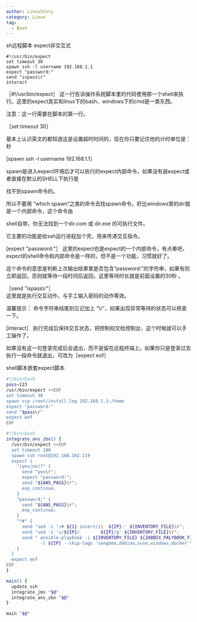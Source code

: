 ```yaml
---
author: LinuxStory
category: Linux
tag:
  - Bash
---
```

sh远程脚本
expect非交互式

```
#!/usr/bin/expect  
set timeout 30  
spawn ssh -l username 192.168.1.1  
expect "password:"  
send "ispass\r"  
interact  
```



［#!/usr/bin/expect］ 
这一行告诉操作系统脚本里的代码使用那一个shell来执行。这里的expect其实和linux下的bash、windows下的cmd是一类东西。 

注意：这一行需要在脚本的第一行。  

［set timeout 30］ 

基本上认识英文的都知道这是设置超时时间的，现在你只要记住他的计时单位是：秒  

[spawn ssh -l username 192.168.1.1］ 

spawn是进入expect环境后才可以执行的expect内部命令，如果没有装expect或者直接在默认的SHELL下执行是

找不到spawn命令的。

所以不要用 “which spawn“之类的命令去找spawn命令。好比windows里的dir就是一个内部命令，这个命令由

shell自带，你无法找到一个dir.com 或 dir.exe 的可执行文件。 


它主要的功能是给ssh运行进程加个壳，用来传递交互指令。  

[expect "password:"］ 
这里的expect也是expect的一个内部命令，有点晕吧，expect的shell命令和内部命令是一样的，但不是一个功能，习惯就好了。

这个命令的意思是判断上次输出结果里是否包含“password:”的字符串，如果有则立即返回，否则就等待一段时间后返回，这里等待时长就是前面设置的30秒  。

［send "ispass\r"］   
这里就是执行交互动作，与手工输入密码的动作等效。  

温馨提示： 命令字符串结尾别忘记加上 “\r”，如果出现异常等待的状态可以核查一下。  

[interact］ 
执行完成后保持交互状态，把控制权交给控制台，这个时候就可以手工操作了。

如果没有这一句登录完成后会退出，而不是留在远程终端上。如果你只是登录过去执行一段命令就退出，可改为［expect eof］ 


shell脚本嵌套expect脚本

```bash
#!/bin/bash
pass=123
/usr/bin/expect <<EOF
set timeout 30
spawn scp /root/install.log 192.168.1.1:/home
expect "password:"
send "$pass\r"
expect eof
EOF
```

```bash
#!/bin/bash
integrate_ans_zbx() {
  /usr/bin/expect <<EOF
  set timeout 180
  spawn ssh root@192.168.162.119
  expect {
    "(yes/no)?" {
      send "yes\r";
      expect "password:";
      send "${ANS_PASS}\r";
      exp_continue;
    }
    "password:" {
      send "${ANS_PASS}\r";
      exp_continue;
    }
    "*#" {
      send "sed -i '/# ${1} insert/i\  ${IP}:' ${INVENTORY_FILE}\r";
      send "sed -i 's/${IP}/        ${IP}/g' ${INVENTORY_FILE}\r";
      send " ansible-playbook -i ${INVENTORY_FILE} ${ZABBIX_PALYBOOK_FILE} \
             -l ${IP} --skip-tags 'sangoma,debian,suse,windows,docker'\r";
    }
  }
  expect eof
EOF
}

main() {
  update_ssh
  integrate_jms "$@"
  integrate_ans_zbx "$@"
}

main "$@"
```

